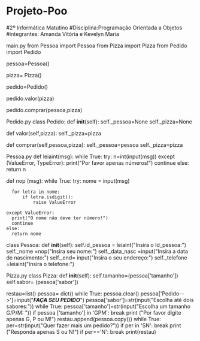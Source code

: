 # Projeto-Poo
#2º Informática Matutino
#Disciplina:Programação Orientada a Objetos 
#integrantes: Amanda Vitória e Kevelyn Maria

main.py
from Pessoa import Pessoa
from Pizza import Pizza
from Pedido import Pedido

pessoa=Pessoa()

pizza= Pizza()

pedido=Pedido()


pedido.valor(pizza)

pedido.comprar(pessoa,pizza)

Pedido.py
class Pedido:
  def __init__(self):
    self._pessoa=None
    self._pizza=None

  def valor(self,pizza):
    self._pizza=pizza

  def comprar(self,pessoa,pizza):
    self._pessoa=pessoa
    self._pizza=pizza
    
   Pessoa.py
    def leiaint(msg):
  while True:
    try:
      n=int(input(msg))
    except (ValueError, TypeError):
      print("Por favor apenas números!")
      continue
    else:
      return n 

def nop (msg):
  while True:
    try:
      nome = input(msg)

      for letra in nome:
          if letra.isdigit():
              raise ValueError

    except ValueError: 
      print("O nome não deve ter número!")
      continue
    else:
      return nome

class Pessoa:
    def __init__(self):
        self.id_pessoa = leiaint("Insira o Id_pessoa:")
        self._nome =nop("Insira seu nome:")
        self._data_nasc =input("Insira a data de nascimento:")
        self._end= input("Insira o seu endereço:")
        self._telefone =leiaint("Insira o telefone:")
       
   Pizza.py 
 class Pizza:
  def __init__(self):
    self.tamanho=(pessoa['tamanho'])
    self.sabor= (pessoa['sabor'])

restau=list()
pessoa= dict()
while True:
  pessoa.clear()
  pessoa['Pedido-->']=input("***FAÇA SEU PEDIDO***")
  pessoa['sabor']=str(input("Escolha até dois sabores:"))
  while True:
    pessoa['tamanho']=str(input("Escolha um tamanho G/P/M: "))
    if pessoa ['tamanho'] in 'GPM':
      break
    print ("Por favor digite apenas G, P ou M!")
  restau.append(pessoa.copy())
  while True:
    per=str(input("Quer fazer mais um pedido?"))
    if per in 'SN':
      break
    print ("Responda apenas S ou N!")
  if per=='N':
    break 
print(restau)   
